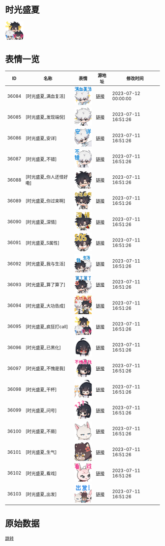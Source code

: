 # 时光盛夏

<img src="./cover.png" height="60" alt="cover" />

# 表情一览

|ID|名称|表情|源地址|修改时间|
|----|----|----|----|----|
|36084|[时光盛夏_满血复活]|<img src="./pic/036084_%5B时光盛夏_满血复活%5D.png" height="60" alt="满血复活"/>|[链接](https://i0.hdslb.com/bfs/emote/f0679f4aa9e47a4b734a691d863012e5d6fdf204.png)|2023-07-12 00:00:00|
|36085|[时光盛夏_发现端倪]|<img src="./pic/036085_%5B时光盛夏_发现端倪%5D.png" height="60" alt="发现端倪"/>|[链接](https://i0.hdslb.com/bfs/emote/e0e25856a4925b75e894e4d2c45ab76685a7cb7a.png)|2023-07-11 16:51:26|
|36086|[时光盛夏_安详]|<img src="./pic/036086_%5B时光盛夏_安详%5D.png" height="60" alt="安详"/>|[链接](https://i0.hdslb.com/bfs/emote/18a56ab5f41bb5f8c365ea3d63d728eec498fbdf.png)|2023-07-11 16:51:26|
|36087|[时光盛夏_不错]|<img src="./pic/036087_%5B时光盛夏_不错%5D.png" height="60" alt="不错"/>|[链接](https://i0.hdslb.com/bfs/emote/5fedb3a8a90bd9ba0b5a3ba1f5335a1117a3628b.png)|2023-07-11 16:51:26|
|36088|[时光盛夏_你人还怪好嘞]|<img src="./pic/036088_%5B时光盛夏_你人还怪好嘞%5D.png" height="60" alt="你人还怪好嘞"/>|[链接](https://i0.hdslb.com/bfs/emote/53ecc67d0e67dc327c72118cb98c57bc62f62b47.png)|2023-07-11 16:51:26|
|36089|[时光盛夏_你过来啊]|<img src="./pic/036089_%5B时光盛夏_你过来啊%5D.png" height="60" alt="你过来啊"/>|[链接](https://i0.hdslb.com/bfs/emote/215a8ad55b84dd48e1770128db9b9d62fea89de5.png)|2023-07-11 16:51:26|
|36090|[时光盛夏_深情]|<img src="./pic/036090_%5B时光盛夏_深情%5D.png" height="60" alt="深情"/>|[链接](https://i0.hdslb.com/bfs/emote/bdf6d7d57a2144382b669976bef9dc2fb242df8a.png)|2023-07-11 16:51:26|
|36091|[时光盛夏_S属性]|<img src="./pic/036091_%5B时光盛夏_S属性%5D.png" height="60" alt="S属性"/>|[链接](https://i0.hdslb.com/bfs/emote/f5761d94e060e540e92b4195f77bbc94f703f70b.png)|2023-07-11 16:51:26|
|36092|[时光盛夏_我与生活]|<img src="./pic/036092_%5B时光盛夏_我与生活%5D.png" height="60" alt="我与生活"/>|[链接](https://i0.hdslb.com/bfs/emote/ed52f6727e53ef00d5a96b8dcee08bbd8446d0ef.png)|2023-07-11 16:51:26|
|36093|[时光盛夏_算了算了]|<img src="./pic/036093_%5B时光盛夏_算了算了%5D.png" height="60" alt="算了算了"/>|[链接](https://i0.hdslb.com/bfs/emote/29cc562cf68cfff2deca3ae024d7ebe888fd264d.png)|2023-07-11 16:51:26|
|36094|[时光盛夏_大功告成]|<img src="./pic/036094_%5B时光盛夏_大功告成%5D.png" height="60" alt="大功告成"/>|[链接](https://i0.hdslb.com/bfs/emote/1249ffd6983a222218d016d47bc38ed960fd78ba.png)|2023-07-11 16:51:26|
|36095|[时光盛夏_疯狂打call]|<img src="./pic/036095_%5B时光盛夏_疯狂打call%5D.png" height="60" alt="疯狂打call"/>|[链接](https://i0.hdslb.com/bfs/emote/c1bc143c286b5ba4d16a067d96abe266bfc24dd8.png)|2023-07-11 16:51:26|
|36096|[时光盛夏_已黑化]|<img src="./pic/036096_%5B时光盛夏_已黑化%5D.png" height="60" alt="已黑化"/>|[链接](https://i0.hdslb.com/bfs/emote/a857b60512cc45e56e7530a42f7ec632b0827398.png)|2023-07-11 16:51:26|
|36097|[时光盛夏_不愧是我]|<img src="./pic/036097_%5B时光盛夏_不愧是我%5D.png" height="60" alt="不愧是我"/>|[链接](https://i0.hdslb.com/bfs/emote/58f45d4c1a07e61944beee4a519439402d3ff74c.png)|2023-07-11 16:51:26|
|36098|[时光盛夏_干杯]|<img src="./pic/036098_%5B时光盛夏_干杯%5D.png" height="60" alt="干杯"/>|[链接](https://i0.hdslb.com/bfs/emote/a4e0226644e475cf15b3ff1b0e1b5ea3ef9baf0e.png)|2023-07-11 16:51:26|
|36099|[时光盛夏_问号]|<img src="./pic/036099_%5B时光盛夏_问号%5D.png" height="60" alt="问号"/>|[链接](https://i0.hdslb.com/bfs/emote/1c0575d381330c7f0cbbd658b2c74bf9f761c17d.png)|2023-07-11 16:51:26|
|36100|[时光盛夏_不屑]|<img src="./pic/036100_%5B时光盛夏_不屑%5D.png" height="60" alt="不屑"/>|[链接](https://i0.hdslb.com/bfs/emote/6dd831c87702f85793d88b87d9fcd2004b48de88.png)|2023-07-11 16:51:26|
|36101|[时光盛夏_生气]|<img src="./pic/036101_%5B时光盛夏_生气%5D.png" height="60" alt="生气"/>|[链接](https://i0.hdslb.com/bfs/emote/97413cb9128d18c701769f1932dd7ea0fb598d3d.png)|2023-07-11 16:51:26|
|36102|[时光盛夏_看戏]|<img src="./pic/036102_%5B时光盛夏_看戏%5D.png" height="60" alt="看戏"/>|[链接](https://i0.hdslb.com/bfs/emote/2ad029e8988e47db0d22b2f4a9576a8f495f95ef.png)|2023-07-11 16:51:26|
|36103|[时光盛夏_出发]|<img src="./pic/036103_%5B时光盛夏_出发%5D.png" height="60" alt="出发"/>|[链接](https://i0.hdslb.com/bfs/emote/444fb778b9765c012e95c63a6ae417904be0160b.png)|2023-07-11 16:51:26|

# 原始数据

[跳转](./raw.json)

